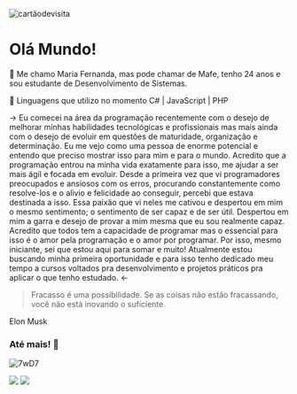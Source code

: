 ![cartãodevisita](https://user-images.githubusercontent.com/76748367/119769669-398cdb80-be91-11eb-9993-85127ac5b179.png)

# Olá Mundo!

🍄  Me chamo Maria Fernanda, mas pode chamar de Mafe, tenho 24 anos e sou estudante de Desenvolvimento de Sistemas.

🌿  Linguagens que utilizo  no momento  C# | JavaScript | PHP

 →  Eu comecei na área da programação recentemente com o desejo de melhorar minhas habilidades tecnológicas e profissionais mas mais ainda com o desejo de evoluir em questões de maturidade, organização e determinação.
Eu me vejo como uma pessoa de enorme potencial e entendo que preciso mostrar isso para mim e para o mundo. Acredito que a programação entrou na minha vida exatamente para isso, me ajudar a ser mais ágil e focada em evoluir.
    Desde a primeira vez que vi programadores preocupados e ansiosos com os erros, procurando constantemente como resolve-los e o alivio e felicidade ao conseguir, percebi que estava destinada a isso. Essa paixão que vi neles me cativou e despertou em mim o mesmo sentimento; o sentimento de ser capaz e de ser útil. Despertou em mim a garra e desejo de provar a mim mesma que eu sou realmente capaz.
    Acredito que todos tem a capacidade de programar mas o essencial para isso é o amor pela programação e o amor por programar. Por isso, mesmo iniciante, sei que estou aqui para somar e muito!
Atualmente estou buscando minha primeira oportunidade e para isso tenho dedicado meu tempo a cursos voltados pra desenvolvimento e projetos práticos pra aplicar o que tenho estudado. ←

<blockquote> Fracasso é uma possibilidade. Se as coisas não estão fracassando, você não está inovando o suficiente.</blockquote>
Elon Musk
 
### Até mais! 🤍
 

![7wD7](https://user-images.githubusercontent.com/76748367/119770337-6db4cc00-be92-11eb-8e35-e62aa5a361d0.gif)


[<img src="https://img.shields.io/badge/linkedin-%230077B5.svg?&style=for-the-badge&logo=linkedin&logoColor=white" />](https://www.linkedin.com/in/maria-fernanda-cruz-bueno/) [<img src = "https://img.shields.io/badge/instagram-%23E4405F.svg?&style=for-the-badge&logo=instagram&logoColor=white">](https://www.instagram.com/_cruzbueno_/)
